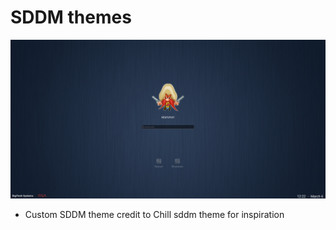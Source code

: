 # SDDM themes 
![Image of Lockscreen](preview.png)

* Custom SDDM theme credit to Chill sddm theme for inspiration
